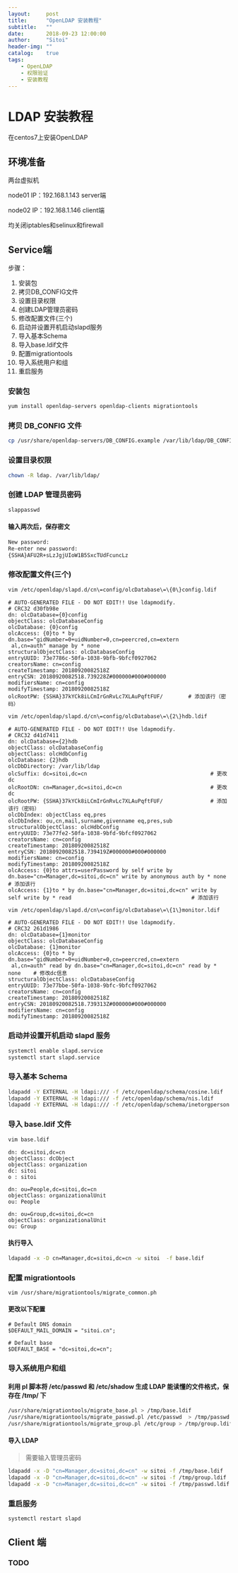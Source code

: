 ```yaml
---
layout:     post
title:      "OpenLDAP 安装教程"
subtitle:   ""
date:       2018-09-23 12:00:00
author:     "Sitoi"
header-img: ""
catalog:    true
tags:
    - OpenLDAP
    - 权限验证
    - 安装教程
---
```


# LDAP 安装教程

在centos7上安装OpenLDAP

## 环境准备

两台虚拟机

node01 IP：192.168.1.143 server端

node02 IP：192.168.1.146 client端

均关闭iptables和selinux和firewall

## Service端

步骤：

1. 安装包
2. 拷贝DB_CONFIG文件
3. 设置目录权限
4. 创建LDAP管理员密码
5. 修改配置文件(三个)
6. 启动并设置开机启动slapd服务
7. 导入基本Schema
8. 导入base.ldif文件
9. 配置migrationtools
10. 导入系统用户和组
11. 重启服务

### 安装包

```bash
yum install openldap-servers openldap-clients migrationtools
```

### 拷贝 DB_CONFIG 文件

```bash
cp /usr/share/openldap-servers/DB_CONFIG.example /var/lib/ldap/DB_CONFIG
```

### 设置目录权限

```bash
chown -R ldap. /var/lib/ldap/
```

### 创建 LDAP 管理员密码

```bash
slappasswd
```
#### 输入两次后，保存密文

```bash
New password:
Re-enter new password:
{SSHA}AFU2R+sLzJgjUIoW1B5SxcTUdFcuncLz
```

### 修改配置文件(三个)

```bash
vim /etc/openldap/slapd.d/cn\=config/olcDatabase\=\{0\}config.ldif
```

```vim
# AUTO-GENERATED FILE - DO NOT EDIT!! Use ldapmodify.
# CRC32 d30fb98e
dn: olcDatabase={0}config
objectClass: olcDatabaseConfig
olcDatabase: {0}config
olcAccess: {0}to * by dn.base="gidNumber=0+uidNumber=0,cn=peercred,cn=extern
 al,cn=auth" manage by * none
structuralObjectClass: olcDatabaseConfig
entryUUID: 73e7786c-50fa-1038-9bfb-9bfcf0927062
creatorsName: cn=config
createTimestamp: 20180920082518Z
entryCSN: 20180920082518.739228Z#000000#000#000000
modifiersName: cn=config
modifyTimestamp: 20180920082518Z
olcRootPW: {SSHA}37kYCk8iLCmIrGnRvLc7XLAuPqftFUF/        # 添加该行（密码）
```

```bash
vim /etc/openldap/slapd.d/cn\=config/olcDatabase\=\{2\}hdb.ldif
```


```vim
# AUTO-GENERATED FILE - DO NOT EDIT!! Use ldapmodify.
# CRC32 d41d7411
dn: olcDatabase={2}hdb
objectClass: olcDatabaseConfig
objectClass: olcHdbConfig
olcDatabase: {2}hdb
olcDbDirectory: /var/lib/ldap
olcSuffix: dc=sitoi,dc=cn                                       # 更改dc
olcRootDN: cn=Manager,dc=sitoi,dc=cn                            # 更改dc
olcRootPW: {SSHA}37kYCk8iLCmIrGnRvLc7XLAuPqftFUF/               # 添加该行（密码）
olcDbIndex: objectClass eq,pres
olcDbIndex: ou,cn,mail,surname,givenname eq,pres,sub
structuralObjectClass: olcHdbConfig
entryUUID: 73e77fe2-50fa-1038-9bfd-9bfcf0927062
creatorsName: cn=config
createTimestamp: 20180920082518Z
entryCSN: 20180920082518.739419Z#000000#000#000000
modifiersName: cn=config
modifyTimestamp: 20180920082518Z
olcAccess: {0}to attrs=userPassword by self write by dn.base="cn=Manager,dc=sitoi,dc=cn" write by anonymous auth by * none   # 添加该行
olcAccess: {1}to * by dn.base="cn=Manager,dc=sitoi,dc=cn" write by self write by * read                                      # 添加该行
```


```bash
vim /etc/openldap/slapd.d/cn\=config/olcDatabase\=\{1\}monitor.ldif
```


```vim
# AUTO-GENERATED FILE - DO NOT EDIT!! Use ldapmodify.
# CRC32 261d1986
dn: olcDatabase={1}monitor
objectClass: olcDatabaseConfig
olcDatabase: {1}monitor
olcAccess: {0}to * by dn.base="gidNumber=0+uidNumber=0,cn=peercred,cn=extern
 al,cn=auth" read by dn.base="cn=Manager,dc=sitoi,dc=cn" read by * none    # 修改dc信息
structuralObjectClass: olcDatabaseConfig
entryUUID: 73e77bbe-50fa-1038-9bfc-9bfcf0927062
creatorsName: cn=config
createTimestamp: 20180920082518Z
entryCSN: 20180920082518.739313Z#000000#000#000000
modifiersName: cn=config
modifyTimestamp: 20180920082518Z
```


### 启动并设置开机启动 slapd 服务

```bash
systemctl enable slapd.service
systemctl start slapd.service
```


### 导入基本 Schema
```bash
ldapadd -Y EXTERNAL -H ldapi:/// -f /etc/openldap/schema/cosine.ldif
ldapadd -Y EXTERNAL -H ldapi:/// -f /etc/openldap/schema/nis.ldif
ldapadd -Y EXTERNAL -H ldapi:/// -f /etc/openldap/schema/inetorgperson.ldif
```

### 导入 base.ldif 文件

```bash
vim base.ldif
```

```vim
dn: dc=sitoi,dc=cn
objectClass: dcObject
objectClass: organization
dc: sitoi
o : sitoi

dn: ou=People,dc=sitoi,dc=cn
objectClass: organizationalUnit
ou: People

dn: ou=Group,dc=sitoi,dc=cn
objectClass: organizationalUnit
ou: Group
```

#### 执行导入

```bash
ldapadd -x -D cn=Manager,dc=sitoi,dc=cn -w sitoi  -f base.ldif
```


### 配置 migrationtools

```
vim /usr/share/migrationtools/migrate_common.ph
```

#### 更改以下配置
```vim
# Default DNS domain
$DEFAULT_MAIL_DOMAIN = "sitoi.cn";

# Default base
$DEFAULT_BASE = "dc=sitoi,dc=cn";
```

### 导入系统用户和组

####  利用 pl 脚本将 /etc/passwd 和 /etc/shadow 生成 LDAP 能读懂的文件格式，保存在 /tmp/ 下

```bash
/usr/share/migrationtools/migrate_base.pl > /tmp/base.ldif
/usr/share/migrationtools/migrate_passwd.pl /etc/passwd  > /tmp/passwd.ldif
/usr/share/migrationtools/migrate_group.pl /etc/group > /tmp/group.ldif
```

#### 导入 LDAP

> 需要输入管理员密码

```bash
ldapadd -x -D "cn=Manager,dc=sitoi,dc=cn" -w sitoi -f /tmp/base.ldif
ldapadd -x -D "cn=Manager,dc=sitoi,dc=cn" -w sitoi -f /tmp/group.ldif
ldapadd -x -D "cn=Manager,dc=sitoi,dc=cn" -w sitoi -f /tmp/passwd.ldif
```

### 重启服务

```bash
systemctl restart slapd
```

## Client 端

### TODO


